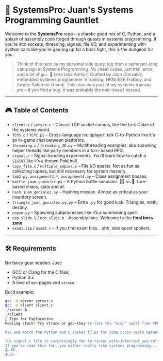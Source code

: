 # 🧠 SystemsPro: Juan's Systems Programming Gauntlet

Welcome to the **SystemsPro** repo – a chaotic good mix of C, Python, and a splash of assembly code forged through quests in systems programming. If you're into sockets, threading, signals, file I/O, and experimenting with system calls like you're gearing up for a boss fight, this is the dungeon for you.

> Think of this repo as my personal side quest log from a semester-long campaign in Systems Programming. No cheat codes, just trial, error, and a lot of `gcc`.
📜 Lore (aka Author)
Crafted by Juan Gonzalez, embedded systems programmer in training, HKN/IEEE Fratboy, and former Splatoon champ. This repo was part of my systems training arc—if you find a bug, it was probably the mini-boss I missed.
---

## 🎮 Table of Contents

- `client.c` / `server.c` – Classic TCP socket comms, like the Link Cable of the systems world.
- `TCPS.c` / `TCPC.py` – Cross-language multiplayer: talk C-to-Python like it's an in-game chat between platforms.
- `threading.c` / `threading_JG.py` – Multithreading examples, aka spawning helper threads like party members in a turn-based RPG.
- `signal.c` – Signal handling experiments. You’ll learn how to catch a `SIGINT` like it’s a thrown Pokéball.
- `copy_file.c` / `multiple_copies.c` – File I/O quests. Not as fun as collecting rupees, but still necessary for system mastery.
- `lab2.py`, `assignment3.*`, `assignment4.py` – Class assignment bosses.
- `battle_juan_gonzalez.py` – A Python battle simulator. 🧟‍♂️ vs 🐉, turn-based chaos, stats and all.
- `hash_juan_gonzalez.py` – Hashing mission. Almost as critical as your inventory screen.
- `triangle_juan_gonzalez.py.py` – Extra `.py` for good luck. Triangles, math, destiny.
- `popen.py` – Spawning subprocesses like it’s a summoning spell.
- `nop_slide.S` / `nop_slide.h` – Assembly time. Welcome to the **final boss zone**.
- `exam1.zip` / `exam2.c` – If you find exam files... shh, side quest spoilers.

---

## 🛠️ Requirements

No fancy gear needed. Just:
- GCC or Clang for the C files.
- Python 3.x
- A love of `man` pages and `strace`.

Build example:
```bash
gcc -o server server.c
gcc -o client client.c
./server &
./client
🧩 Tips for Exploration
Feeling stuck? Try strace or gdb—they're like the "Scan" spell from RPGs. Know your enemy (bugs).

Mix and match the Python and C socket files for some cross-realm networking.

The signal.c file is surprisingly fun to tinker with—interrupt yourself and see how your program reacts
If you’ve read this far, you either really like systems programming... or just love a good reference. Either way, clone the repo and git gud
🕹️ GG,
Juan
